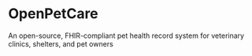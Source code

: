 # OpenPetCare
 An open-source, FHIR-compliant pet health record system for veterinary clinics, shelters, and pet owners

